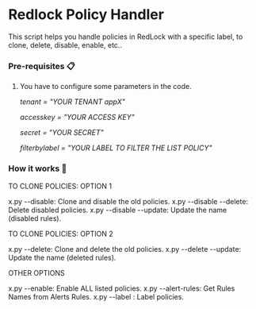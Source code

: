 # Redlock Policy Handler

This script helps you handle policies in RedLock with a specific label, to clone, delete, disable, enable, etc..

### Pre-requisites 📋

1. You have to configure some parameters in the code.

	_tenant = "YOUR TENANT appX"_

	_accesskey = "YOUR ACCESS KEY"_
	
	_secret = "YOUR SECRET"_

	_filterbylabel = "YOUR LABEL TO FILTER THE LIST POLICY"_

### How it works 🔧

TO CLONE POLICIES: OPTION 1

x.py --disable: Clone and disable the old policies.
x.py --disable --delete: Delete disabled policies.
x.py --disable --update: Update the name (disabled rules).

TO CLONE POLICIES: OPTION 2

x.py --delete: Clone and delete the old policies.
x.py --delete --update: Update the name (deleted rules).

OTHER OPTIONS

x.py --enable: Enable ALL listed policies.
x.py --alert-rules: Get Rules Names from Alerts Rules.
x.py --label <label>: Label policies.